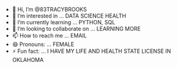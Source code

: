 - 👋 Hi, I’m @83TRACYBROOKS
- 👀 I’m interested in ... DATA SCIENCE HEALTH
- 🌱 I’m currently learning ... PYTHON, SQL
- 💞️ I’m looking to collaborate on ... LEARNING MORE
- 📫 How to reach me ... EMAIL
- 😄 Pronouns: ... FEMALE
- ⚡ Fun fact: ... I HAVE MY LIFE AND HEALTH STATE LICENSE IN OKLAHOMA

<!---
83TRACYBROOKS/83TRACYBROOKS is a ✨ special ✨ repository because its `README.md` (this file) appears on your GitHub profile.
You can click the Preview link to take a look at your changes.
--->
